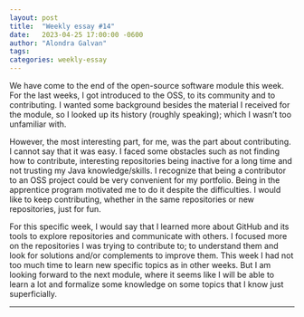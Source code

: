 ```yaml
---
layout: post
title:  "Weekly essay #14"
date:   2023-04-25 17:00:00 -0600
author: "Alondra Galvan"
tags:
categories: weekly-essay
---
```


We have come to the end of the open-source software module this week. For the last weeks, I got introduced to the OSS, to its community and to contributing. I wanted some background besides the material I received for the module, so I looked up its history (roughly speaking); which I wasn’t too unfamiliar with.

However, the most interesting part, for me, was the part about contributing. I cannot say that it was easy. I faced some obstacles such as not finding how to contribute, interesting repositories being inactive for a long time and not trusting my Java knowledge/skills. 
I recognize that being a contributor to an OSS project could be very convenient for my portfolio. Being in the apprentice program motivated me to do it despite the difficulties. I would like to keep contributing, whether in the same repositories or new repositories, just for fun. 

For this specific week, I would say that I learned more about GitHub and its tools to explore repositories and communicate with others.  I focused more on the repositories I was trying to contribute to; to understand them and look for solutions and/or complements to improve them. This week I had not too much time to learn new specific topics as in other weeks. But I am looking forward to the next module, where it seems like I will be able to learn a lot and formalize some knowledge on some topics that I know just superficially. 


***
